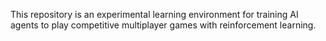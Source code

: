 This repository is an experimental learning environment for training AI agents to play competitive multiplayer games with reinforcement learning.
